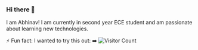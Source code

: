 ### Hi there 👋
I am Abhinav!
I am currently in second year ECE student and am passionate about learning new technologies.

⚡ Fun fact: I wanted to try this out: ➡️
![Visitor Count](https://profile-counter.glitch.me/{Abhinav-gh}/count.svg)

<!--
**Abhinav-gh/Abhinav-gh** is a ✨ _special_ ✨ repository because its `README.md` (this file) appears on your GitHub profile.

Here are some ideas to get you started:

- 🔭 I’m currently working on ...
- 🌱 I’m currently learning ...
- 👯 I’m looking to collaborate on ...
- 🤔 I’m looking for help with ...
- 💬 Ask me about ...
- 📫 How to reach me: ...
- 😄 Pronouns: ...
- ⚡ Fun fact: ...
-->
